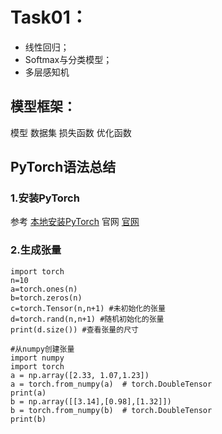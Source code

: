 # Task01：
- 线性回归；
- Softmax与分类模型；
- 多层感知机

## 模型框架：
  模型     数据集    损失函数   优化函数  

## PyTorch语法总结
### 1.安装PyTorch
参考
[本地安装PyTorch](https://blog.csdn.net/qq_39377418/article/details/100336356 "安装Pytorcn_CSDN")
官网
[官网](https://pytorch.org/ " ")
### 2.生成张量
```
import torch
n=10
a=torch.ones(n)
b=torch.zeros(n)
c=torch.Tensor(n,n+1) #未初始化的张量
d=torch.rand(n,n+1) #随机初始化的张量
print(d.size()) #查看张量的尺寸
```
```
#从numpy创建张量
import numpy 
import torch
a = np.array([2.33, 1.07,1.23])
a = torch.from_numpy(a)  # torch.DoubleTensor
print(a)
b = np.array([[3.14],[0.98],[1.32]])
b = torch.from_numpy(b)  # torch.DoubleTensor
print(b)
```

